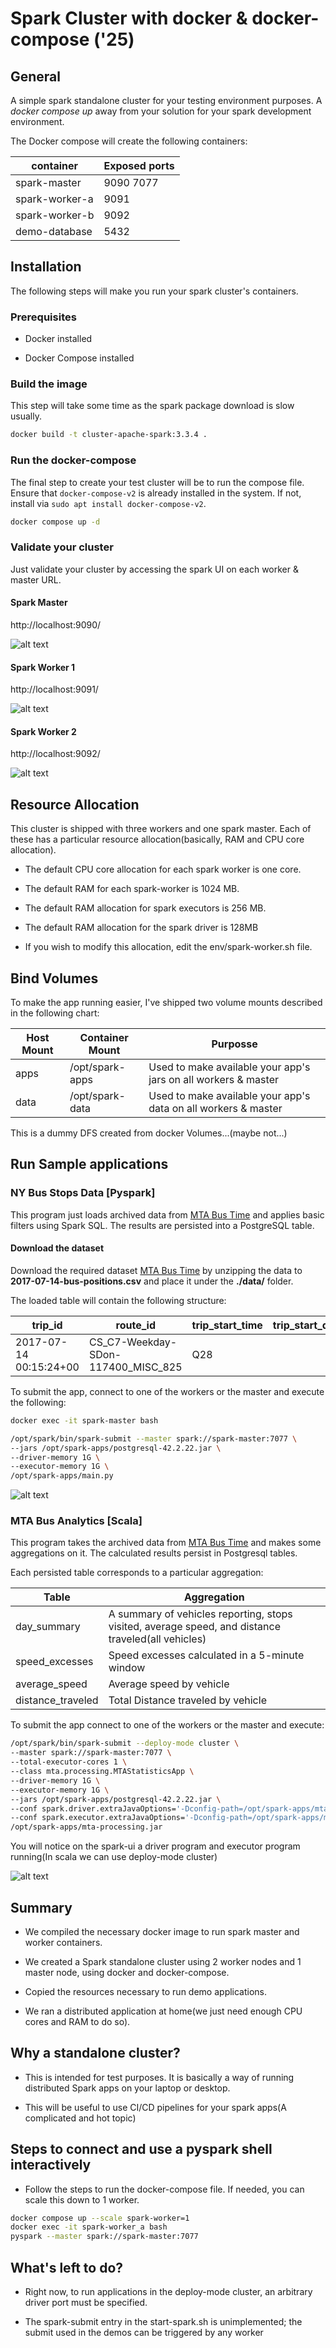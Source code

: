 # Spark Cluster with docker & docker-compose ('25)

## General

A simple spark standalone cluster for your testing environment purposes. A *docker compose up* away from your solution for your spark development environment.

The Docker compose will create the following containers:

container|Exposed ports
---|---
spark-master|9090 7077
spark-worker-a|9091
spark-worker-b|9092
demo-database|5432

## Installation

The following steps will make you run your spark cluster's containers.

### Prerequisites

* Docker installed

* Docker Compose  installed

### Build the image
This step will take some time as the spark package download is slow usually.

```sh
docker build -t cluster-apache-spark:3.3.4 .
```

### Run the docker-compose

The final step to create your test cluster will be to run the compose file.  Ensure that `docker-compose-v2` is already installed in the system.  If not, install via `sudo apt install docker-compose-v2`.

```sh
docker compose up -d
```

### Validate your cluster

Just validate your cluster by accessing the spark UI on each worker & master URL.

#### Spark Master

http://localhost:9090/

![alt text](articles/images/spark-master.png "Spark master UI")

#### Spark Worker 1

http://localhost:9091/

![alt text](articles/images/spark-worker-1.png "Spark worker 1 UI")

#### Spark Worker 2

http://localhost:9092/

![alt text](articles/images/spark-worker-2.png "Spark worker 2 UI")


## Resource Allocation 

This cluster is shipped with three workers and one spark master. Each of these has a particular resource allocation(basically, RAM and CPU core allocation).

* The default CPU core allocation for each spark worker is one core.

* The default RAM for each spark-worker is 1024 MB.

* The default RAM allocation for spark executors is 256 MB.

* The default RAM allocation for the spark driver is 128MB

* If you wish to modify this allocation, edit the env/spark-worker.sh file.

## Bind Volumes

To make the app running easier, I've shipped two volume mounts described in the following chart:

Host Mount|Container Mount|Purposse
---|---|---
apps|/opt/spark-apps|Used to make available your app's jars on all workers & master
data|/opt/spark-data| Used to make available your app's data on all workers & master

This is a dummy DFS created from docker Volumes...(maybe not...)

## Run Sample applications


### NY Bus Stops Data [Pyspark]

This program just loads archived data from [MTA Bus Time](http://web.mta.info/developers/MTA-Bus-Time-historical-data.html) and applies basic filters using Spark SQL. The results are persisted into a PostgreSQL table.

#### Download the dataset

Download the required dataset [MTA Bus Time](https://s3.amazonaws.com/nycbuspositions/2017/07/2017-07-14-bus-positions.csv.xz) by unzipping the data to **2017-07-14-bus-positions.csv** and place it under the **./data/** folder.

The loaded table will contain the following structure:

|trip_id|route_id|trip_start_time|trip_start_date|vehicle_id|vehicle_label|vehicle_license_plate|latitude|longitude|bearing|speed|stop_id|stop_status|occupancy_status|congestion_level|progress|block_assigned|dist_along_route|report_hour|report_date|
| --- | --- | --- | --- | --- | --- | --- | --- | --- | --- | --- | --- | --- | --- | --- | --- | --- | --- | --- | --- |
|2017-07-14 00:15:24+00|CS_C7-Weekday-SDon-117400_MISC_825|Q28||13-07-2017|MTA|NYCT_7424|||40.765316|-73.816071|356.81|0|501000|IN_TRANSIT_TO|EMPTY|UNKNOWN_CONGESTION_LEVEL|||||2014-08-01 04:00:00|2014-08-01|

To submit the app, connect to one of the workers or the master and execute the following:
```sh
docker exec -it spark-master bash
```

```sh
/opt/spark/bin/spark-submit --master spark://spark-master:7077 \
--jars /opt/spark-apps/postgresql-42.2.22.jar \
--driver-memory 1G \
--executor-memory 1G \
/opt/spark-apps/main.py
```

![alt text](./articles/images/pyspark-demo.png "Spark UI with pyspark program running")

### MTA Bus Analytics [Scala]

This program takes the archived data from [MTA Bus Time](http://web.mta.info/developers/MTA-Bus-Time-historical-data.html) and makes some aggregations on it. The calculated results persist in Postgresql tables.

Each persisted table corresponds to a particular aggregation:

Table|Aggregation
---|---
day_summary|A summary of vehicles reporting, stops visited, average speed, and distance traveled(all vehicles)
speed_excesses|Speed excesses calculated in a 5-minute window
average_speed|Average speed by vehicle
distance_traveled|Total Distance traveled by vehicle


To submit the app connect to one of the workers or the master and execute:

```sh
/opt/spark/bin/spark-submit --deploy-mode cluster \
--master spark://spark-master:7077 \
--total-executor-cores 1 \
--class mta.processing.MTAStatisticsApp \
--driver-memory 1G \
--executor-memory 1G \
--jars /opt/spark-apps/postgresql-42.2.22.jar \
--conf spark.driver.extraJavaOptions='-Dconfig-path=/opt/spark-apps/mta.conf' \
--conf spark.executor.extraJavaOptions='-Dconfig-path=/opt/spark-apps/mta.conf' \
/opt/spark-apps/mta-processing.jar
```

You will notice on the spark-ui a driver program and executor program running(In scala we can use deploy-mode cluster)

![alt text](./articles/images/stats-app.png "Spark UI with scala program running")


## Summary

* We compiled the necessary docker image to run spark master and worker containers.

* We created a Spark standalone cluster using 2 worker nodes and 1 master node, using docker and docker-compose.

* Copied the resources necessary to run demo applications.

* We ran a distributed application at home(we just need enough CPU cores and RAM to do so).

## Why a standalone cluster?

* This is intended for test purposes. It is basically a way of running distributed Spark apps on your laptop or desktop.

* This will be useful to use CI/CD pipelines for your spark apps(A complicated and hot topic)

## Steps to connect and use a pyspark shell interactively

* Follow the steps to run the docker-compose file. If needed, you can scale this down to 1 worker. 

```sh
docker compose up --scale spark-worker=1
docker exec -it spark-worker_a bash
pyspark --master spark://spark-master:7077
```

## What's left to do?

* Right now, to run applications in the deploy-mode cluster, an arbitrary driver port must be specified.

* The spark-submit entry in the start-spark.sh is unimplemented; the submit used in the demos can be triggered by any worker
